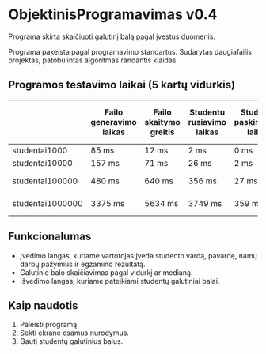 # ObjektinisProgramavimas v0.4

Programa skirta skaičiuoti galutinį balą pagal įvestus duomenis.

Programa pakeista pagal programavimo standartus. Sudarytas daugiafailis projektas, patobulintas algoritmas randantis klaidas.


## Programos testavimo laikai (5 kartų vidurkis)

|  |Failo generavimo laikas|Failo skaitymo greitis| Studentu rusiavimo laikas | Studentu paskirstymo laikas | Vargsu irasymo i faila laikas | Pirmunu irasymo i faila laikas | Visas veikimo laikas |
| :--- | ---- | ---- | ---- | ---- | ---- | ---- | ---- |
| studentai1000 | 85 ms | 12 ms | 2 ms | 0 ms | 127 ms | 94 ms | 342 ms |
| studentai10000 | 157 ms | 71 ms | 26 ms | 2 ms | 150 ms | 103 ms | 346 ms |
| studentai100000 | 480 ms | 640 ms | 356 ms | 27 ms | 192 ms | 216 ms | 1819 ms |
| studentai1000000 | 3375 ms | 5634 ms | 3749 ms | 359 ms | 1265 ms | 1703 ms | 19076 ms |

## Funkcionalumas

- Įvedimo langas, kuriame vartotojas įveda studento vardą, pavardę, namų darbų pažymius ir egzamino rezultatą.
- Galutinio balo skaičiavimas pagal vidurkį ar medianą.
- Išvedimo langas, kuriame pateikiami studentų galutiniai balai.

## Kaip naudotis

1. Paleisti programą.
2. Sekti ekrane esamus nurodymus.
3. Gauti studentų galutinius balus.
